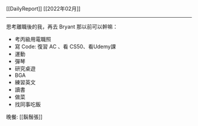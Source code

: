 [[DailyReport]]
[[2022年02月]]

---

思考離職後的我，再去 Bryant 那以前可以幹嘛：
- 考丙級用電職照
- 寫 Code: 復習 AC 、看 CS50、看Udemy課
- 運動
- 彈琴
- 研究桌遊
- BGA
- 練習英文
- 讀書
- 做菜
- 找同事吃飯

晚餐: [[鬍鬚張]]